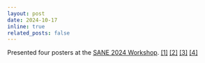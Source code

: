 ```yaml
---
layout: post
date: 2024-10-17
inline: true
related_posts: false
---
```


Presented four posters at the [SANE 2024 Workshop](https://www.saneworkshop.org/sane2024/). [[1]](../assets/pdf/SANE_2024__Historical_Linguistics_Informed_Speech_In_Context_Learning_for_Low_Resource_Varieties.pdf)  [[2]](../assets/pdf/SANE_2024__Phone_Recognition_with_Linguistically_Interpretable_Hierarchical_CTC.pdf)  [[3]](../assets/pdf/SANE_2024__Allophonic_Representations_in_S3Ms_for_Atypical_Pronunciation_Assessment.pdf)  [[4]](../assets/pdf/SANE_2024__Self_supervised_Speech_Models_Rediscover_Phonemes.pdf)

